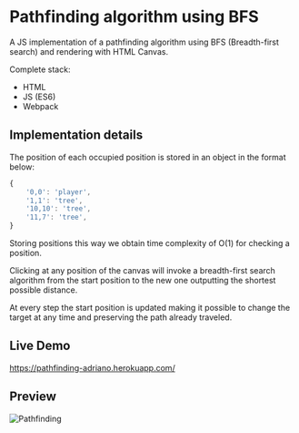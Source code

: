# Pathfinding algorithm using BFS

A JS implementation of a pathfinding algorithm using BFS (Breadth-first search) and rendering with HTML Canvas.

Complete stack:

- HTML
- JS (ES6)
- Webpack

## Implementation details

The position of each occupied position is stored in an object in the format below:

```javascript
{
    '0,0': 'player',
    '1,1': 'tree',
    '10,10': 'tree',
    '11,7': 'tree',
}
```

Storing positions this way we obtain time complexity of O(1) for checking a position.

Clicking at any position of the canvas will invoke a breadth-first search algorithm from the start position to the new one outputting the shortest possible distance.

At every step the start position is updated making it possible to change the target at any time and preserving the path already traveled.

## Live Demo
https://pathfinding-adriano.herokuapp.com/

## Preview
<img src="captured.gif" alt="Pathfinding"/>